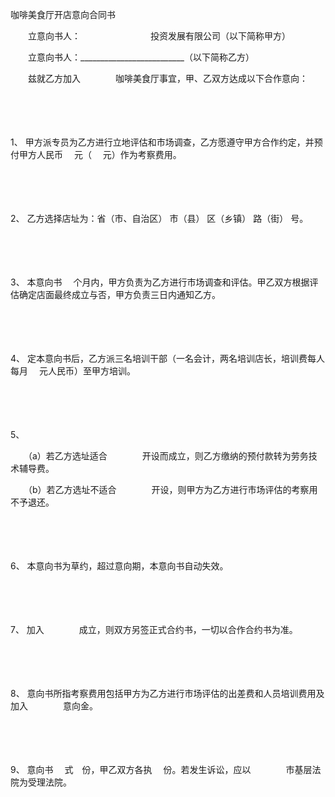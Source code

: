 



咖啡美食厅开店意向合同书



 

　　立意向书人：　　　　　　　　投资发展有限公司（以下简称甲方）

　　立意向书人：__________________________（以下简称乙方）

　　兹就乙方加入　　　　咖啡美食厅事宜，甲、乙双方达成以下合作意向：

　　

　　

1、
甲方派专员为乙方进行立地评估和市场调查，乙方愿遵守甲方合作约定，并预付甲方人民币　 元（　 元）作为考察费用。

　　

　　

2、
乙方选择店址为：省（市、自治区） 市（县） 区（乡镇） 路（街） 号。

　　

　　

3、
本意向书　 个月内，甲方负责为乙方进行市场调查和评估。甲乙双方根据评估确定店面最终成立与否，甲方负责三日内通知乙方。

　　

　　

4、
定本意向书后，乙方派三名培训干部（一名会计，两名培训店长，培训费每人每月　 元人民币）至甲方培训。

　　

　　

5、


　　（a）若乙方选址适合　　　　开设而成立，则乙方缴纳的预付款转为劳务技术辅导费。

　　（b）若乙方选址不适合　　　　开设，则甲方为乙方进行市场评估的考察用不予退还。

　　

　　

6、
本意向书为草约，超过意向期，本意向书自动失效。

　　

　　

7、
加入　　　　成立，则双方另签正式合约书，一切以合作合约书为准。

　　

　　

8、
意向书所指考察费用包括甲方为乙方进行市场评估的出差费和人员培训费用及加入　　　　意向金。

　　

　　

9、
意向书　 式　份，甲乙双方各执　 份。若发生诉讼，应以　　　　市基层法院为受理法院。